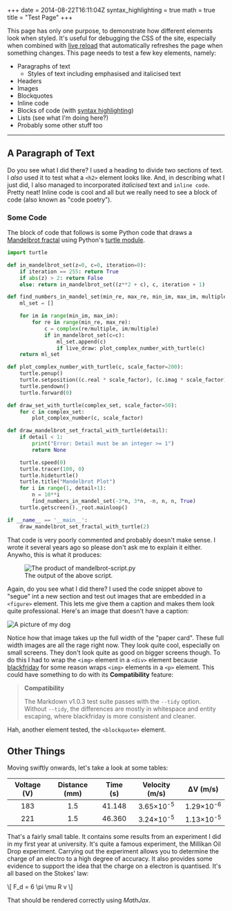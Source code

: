 +++
date = 2014-08-22T16:11:04Z
syntax_highlighting = true
math = true
title = "Test Page"
+++

This page has only one purpose, to demonstrate how different elements look when styled. It's useful for debugging the CSS of the site, especially when combined with [live reload](http://livereload.com/) that automatically refreshes the page when something changes. This page needs to test a few key elements, namely:

- Paragraphs of text
    + Styles of text including emphasised and italicised text
- Headers
- Images
- Blockquotes
- Inline code
- Blocks of code (with [syntax highlighting](https://highlightjs.org))
- Lists (see what I'm doing here?)
- Probably some other stuff too

---

## A Paragraph of Text

Do you see what I did there? I used a heading to divide two sections of text. I _also_ used it to test what a `<h2>` element looks like. And, in describing what I just did, I also managed to incorporated _italicised_ text and `inline code`. Pretty neat! Inline code is cool and all but we really need to see a block of code (also known as "code poetry").

### Some Code

The block of code that follows is some Python code that draws a [Mandelbrot fractal][mandelbrot-fractal] using Python's [turtle module][python-turtle-module].

[mandelbrot-fractal]: https://en.wikipedia.org/wiki/Mandelbrot_set
[python-turtle-module]: https://docs.python.org/3.4/library/turtle.html

```python
import turtle

def in_mandelbrot_set(z=0, c=0, iteration=0):
    if iteration == 255: return True
    if abs(z) > 2: return False
    else: return in_mandelbrot_set((z**2 + c), c, iteration + 1)

def find_numbers_in_mandel_set(min_re, max_re, min_im, max_im, multiple, live_draw=False):
    ml_set = []

    for im in range(min_im, max_im):
        for re in range(min_re, max_re):
            c = complex(re/multiple, im/multiple)
            if in_mandelbrot_set(c=c): 
                ml_set.append(c)
                if live_draw: plot_complex_number_with_turtle(c)
    return ml_set

def plot_complex_number_with_turtle(c, scale_factor=200):
    turtle.penup()
    turtle.setposition((c.real * scale_factor), (c.imag * scale_factor))
    turtle.pendown()
    turtle.forward(0)

def draw_set_with_turtle(complex_set, scale_factor=50):
    for c in complex_set:
        plot_complex_number(c, scale_factor)

def draw_mandelbrot_set_fractal_with_turtle(detail):
    if detail < 1:
        print("Error: Detail must be an integer >= 1")
        return None

    turtle.speed(0)
    turtle.tracer(100, 0)
    turtle.hideturtle()
    turtle.title("Mandelbrot Plot")
    for i in range(1, detail+1):
        n = 10**i
        find_numbers_in_mandel_set(-3*n, 3*n, -n, n, n, True)
    turtle.getscreen()._root.mainloop()

if __name__ == '__main__':
    draw_mandelbrot_set_fractal_with_turtle(2)
```

That code is very poorly commented and probably doesn't make sense. I wrote it several years ago so please don't ask me to explain it either. Anywho, this is what it produces:

<figure>
    <img src="/images/mandelbrot-test-image.png" alt="The product of mandelbrot-script.py"/>
    <figcaption>The output of the above script.</figcaption>
</figure>

Again, do you see what I did there? I used the code snippet above to "segue" int a new section and test out images that are embedded in a `<figure>` element. This lets me give them a caption and makes them look quite professional. Here's an image that doesn't have a caption:

<div class="full-width-image-wrap">
    <img src="/images/cute-dog-test-image-2.jpeg" alt="A picture of my dog" />
</div> 

Notice how that image takes up the full width of the "paper card". These full width images are all the rage right now. They look quite cool, especially on small screens. They don't look quite as good on bigger screens though. To do this I had to wrap the `<img>` element in a `<div>` element because [blackfriday][blackfriday-github] for some reason wraps `<img>` elements in a `<p>` element. This could have something to do with its **Compatibility** feature:

[blackfriday-github]: https://github.com/russross/blackfriday

> **Compatibility**
>  
> The Markdown v1.0.3 test suite passes with the `--tidy` option. Without `--tidy`, the differences are mostly in whitespace and entity escaping, where blackfriday is more consistent and cleaner.

Hah, another element tested, the `<blockquote>` element.

## Other Things

Moving swiftly onwards, let's take a look at some tables:

| Voltage (V) | Distance (mm) | Time (s) | Velocity (m/s)                | &Delta;V (m/s)                         |
| :---------: | :----:        | :------: | :---------------------------: | :------------------------------------: |
| 183         | 1.5           | 41.148   | 3.65&times;10<sup>-5</sup>    | 1.29&times;10<sup>-6</sup>             |
| 221         | 1.5           | 46.360   | 3.24&times;10<sup>-5</sup>    | 1.13&times;10<sup>-5</sup>             |

That's a fairly small table. It contains some results from an experiment I did in my first year at university. It's quite a famous experiment, the Millikan Oil Drop experiment. Carrying out the experiment allows you to determine the charge of an electro to a high degree of accuracy. It also provides some evidence to support the idea that the charge on a electron is quantised. It's all based on the Stokes' law:

\\[
    F_d = 6 \pi \mu R v
\\]

That should be rendered correctly using _MathJax_.

